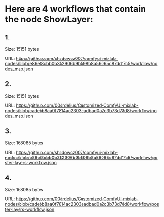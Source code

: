 # Here are 4 workflows that contain the node ShowLayer:

## 1. 

Size: 15151 bytes

URL: https://github.com/shadowcz007/comfyui-mixlab-nodes/blob/e86ef8cbb0b352906b9b598b8a56065c87dd17c5/workflow/nodes_map.json

## 2. 

Size: 15151 bytes

URL: https://github.com/00drdelius/Customized-ComfyUI-mixlab-nodes/blob/cadebb8aa0f7814ac2303eadbad0a2c3b73d78d8/workflow/nodes_map.json

## 3. 

Size: 168085 bytes

URL: https://github.com/shadowcz007/comfyui-mixlab-nodes/blob/e86ef8cbb0b352906b9b598b8a56065c87dd17c5/workflow/poster-layers-workflow.json

## 4. 

Size: 168085 bytes

URL: https://github.com/00drdelius/Customized-ComfyUI-mixlab-nodes/blob/cadebb8aa0f7814ac2303eadbad0a2c3b73d78d8/workflow/poster-layers-workflow.json


